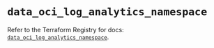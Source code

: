 # `data_oci_log_analytics_namespace`

Refer to the Terraform Registry for docs: [`data_oci_log_analytics_namespace`](https://registry.terraform.io/providers/oracle/oci/6.18.0/docs/data-sources/log_analytics_namespace).
